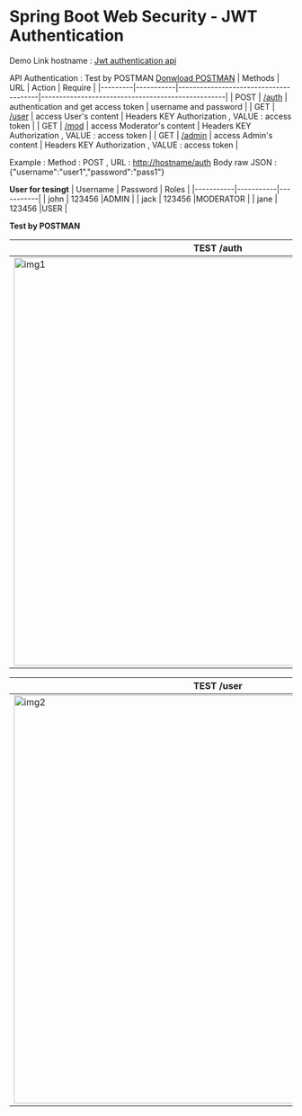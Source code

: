 # Spring Boot Web Security - JWT Authentication
Demo Link hostname : [Jwt authentication api](http://springbootawsdemo-env.eba-uddtbvn6.us-east-1.elasticbeanstalk.com/)

API Authentication : Test by POSTMAN  [Donwload POSTMAN](https://www.postman.com/downloads/)
| Methods |    URL    |        Action                         |       Require                                     |
|---------|-----------|---------------------------------------|---------------------------------------------------|
| POST    |  [/auth](http://springbootawsdemo-env.eba-uddtbvn6.us-east-1.elasticbeanstalk.com/auth)    | authentication and get access token   | username and password                             |
| GET     |  [/user](http://springbootawsdemo-env.eba-uddtbvn6.us-east-1.elasticbeanstalk.com/user)    | access User's content                 | Headers KEY Authorization , VALUE : access token  |
| GET     |  [/mod](http://springbootawsdemo-env.eba-uddtbvn6.us-east-1.elasticbeanstalk.com/mod)     | access Moderator's content            | Headers KEY Authorization , VALUE : access token  |
| GET     | [/admin](http://springbootawsdemo-env.eba-uddtbvn6.us-east-1.elasticbeanstalk.com/admin)    | access Admin's content                | Headers KEY Authorization , VALUE : access token  |

Example : Method : POST , URL : [http://hostname/auth](http://springbootawsdemo-env.eba-uddtbvn6.us-east-1.elasticbeanstalk.com/auth)
Body raw JSON : {"username":"user1","password":"pass1"}

**User for tesingt**
| Username  | Password  | Roles     |
|-----------|-----------|-----------|
| john      | 123456    |ADMIN      |
| jack      | 123456    |MODERATOR  |
| jane      | 123456    |USER       |


**Test by POSTMAN**  

| TEST /auth  |
|-----------|
|<img width="726" alt="img1" src="https://user-images.githubusercontent.com/110652053/192255147-6e23e73a-1d0e-4b8a-8f00-1ca4774210d0.png">|


| TEST /user|
|-----------|
|<img width="726" alt="img2" src="https://user-images.githubusercontent.com/110652053/192255300-095b12cd-74a1-40e1-8df5-f52c3699f90b.png">|

